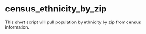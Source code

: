 # census_ethnicity_by_zip
This short script will pull population by ethnicity by zip from census information.
